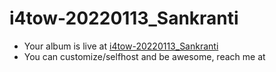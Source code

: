 # i4tow-20220113_Sankranti
- Your album is live at [i4tow-20220113_Sankranti](https://rathnasorg.github.io/i4tow/a/i4tow-20220113_Sankranti/0/d750rw.github.io)
- You can customize/selfhost and be awesome, reach me at 
